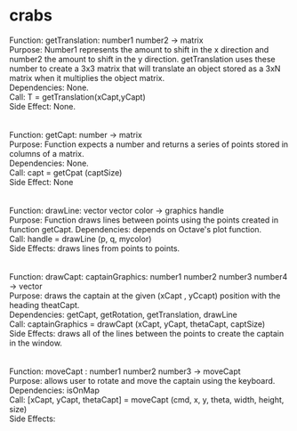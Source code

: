 # crabs

Function: getTranslation: number1 number2 -> matrix <br>
Purpose: Number1 represents the amount to shift in the x direction and number2 the amount to shift in the y direction. getTranslation uses these number to create a 3x3 matrix that will translate an object stored as a 3xN matrix when it multiplies the object matrix. <br>
Dependencies: None. <br>
Call: T = getTranslation(xCapt,yCapt) <br>
Side Effect: None. <br>
<br>
<br>
Function: getCapt: number -> matrix <br>
Purpose: Function expects a number and returns a series of points stored in columns of a matrix.<br>
Dependencies: None. <br>
Call: capt = getCpat (captSize) <br>
Side Effect: None <br>
<br>
<br>
Function: drawLine: vector vector color -> graphics handle <br>
Purpose: Function draws lines between points using the points created in function getCapt. 
Dependencies: depends on Octave's plot function. <br>
Call: handle = drawLine (p, q, mycolor) <br>
Side Effects: draws lines from points to points. <br>
<br>
<br>
Function: drawCapt: captainGraphics: number1 number2 number3 number4 -> vector <br>
Purpose: draws the captain at the given (xCapt , yCcapt) position with the heading theatCapt. <br>
Dependencies: getCapt, getRotation, getTranslation, drawLine <br>
Call: captainGraphics = drawCapt (xCapt, yCapt, thetaCapt, captSize) <br>
Side Effects: draws all of the lines between the points to create the captain in the window. <br>
<br>
<br>
Function: moveCapt : number1 number2 number3 -> moveCapt <br>
Purpose: allows user to rotate and move the captain using the keyboard. <br>
Dependencies: isOnMap <br>
Call: [xCapt, yCapt, thetaCapt] = moveCapt (cmd, x, y, theta, width, height, size) <br>
Side Effects:  
